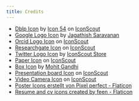 ```yaml
---
title: Credits
---
```


- <a href="https://iconscout.com/icons/dblp" target="_blank">Dblp Icon</a> by <a href="https://iconscout.com/contributors/icon-54">Icon 54</a> on <a href="https://iconscout.com">IconScout</a>
- <a href="https://iconscout.com/icons/google" target="_blank">Google Logo Icon</a> by <a href="https://iconscout.com/contributors/jagathish" target="_blank">Jagathish Saravanan</a>
- <a href="https://iconscout.com/icons/orcid" target="_blank">Orcid Logo Icon</a> on <a href="https://iconscout.com">IconScout</a>
- <a href="https://iconscout.com/icons/researchgate" target="_blank">Researchgate Icon</a> on <a href="https://iconscout.com">IconScout</a>
- <a href="https://iconscout.com/icons/twitter" target="_blank">Twitter Logo Icon</a> by <a href="https://iconscout.com/contributors/iconscout" target="_blank">IconScout Store</a>
- <a href="https://iconscout.com/icons/paper" target="_blank">Paper Icon</a> on <a href="https://iconscout.com">IconScout</a>
- <a href="https://iconscout.com/icons/box" target="_blank">Box Icon</a> by <a href="https://iconscout.com/contributors/mcgandhi61" target="_blank">Mohit Gandhi</a>
- <a href="https://iconscout.com/icons/presentation-board" target="_blank">Presentation board Icon</a> on <a href="https://iconscout.com">IconScout</a>
- <a href="https://iconscout.com/icons/video-camera" target="_blank">Video Camera Icon</a> on <a href="https://iconscout.com">IconScout</a>
- <a href="https://www.flaticon.com/de/kostenlose-icons/poster" target="_blank">Poster Icons erstellt von Pixel perfect - Flaticon</a>
- <a href="https://www.flaticon.com/free-icons/resume-and-cv" title="resume and cv icons">Resume and cv icons created by feen - Flaticon</a>

